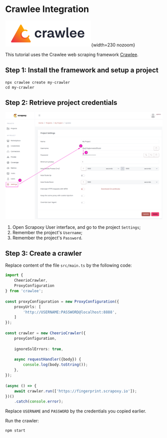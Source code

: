 # Crawlee Integration

![Crawlee](crawlee.svg){width=230 nozoom}

This tutorial uses the Crawlee web scraping framework [Crawlee](/l/crawlee). 


## Step 1: Install the framework and setup a project

```shell
npx crawlee create my-crawler
cd my-crawler
```


## Step 2: Retrieve project credentials

![Credentials](../../credentials.png)

1. Open Scrapoxy User interface, and go to the project `Settings`;
2. Remember the project's `Username`;
3. Remember the project's `Password`.


## Step 3: Create a crawler

Replace content of the file `src/main.ts` by the following code:

```typescript
import {
    CheerioCrawler,
    ProxyConfiguration
} from 'crawlee';

const proxyConfiguration = new ProxyConfiguration({
    proxyUrls: [
        'http://USERNAME:PASSWORD@localhost:8888',
    ]
});

const crawler = new CheerioCrawler({
    proxyConfiguration,

    ignoreSslErrors: true,

    async requestHandler({body}) {
        console.log(body.toString());
    },
});

(async () => {
    await crawler.run(['https://fingerprint.scrapoxy.io']);
})()
    .catch(console.error);
```

Replace `USERNAME` and `PASSWORD` by the credentials you copied earlier.

Run the crawler:

```shell
npm start
```

